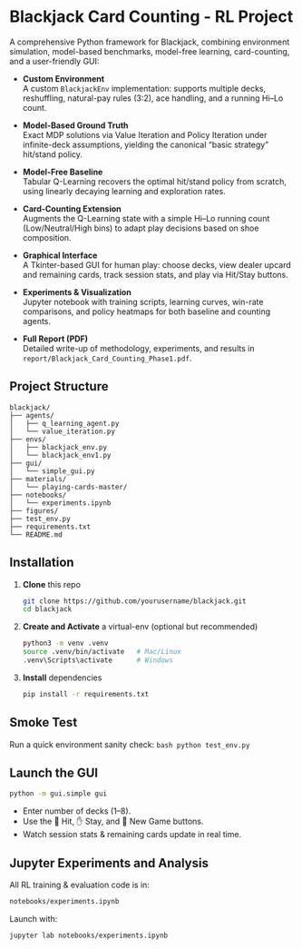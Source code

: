 # Blackjack Card Counting - RL Project

A comprehensive Python framework for Blackjack, combining environment simulation, model-based benchmarks, model-free learning, card-counting, and a user-friendly GUI:

- **Custom Environment**  
  A custom `BlackjackEnv` implementation: supports multiple decks, reshuffling, natural-pay rules (3:2), ace handling, and a running Hi–Lo count.

- **Model-Based Ground Truth**  
  Exact MDP solutions via Value Iteration and Policy Iteration under infinite-deck assumptions, yielding the canonical “basic strategy” hit/stand policy.

- **Model-Free Baseline**  
  Tabular Q-Learning recovers the optimal hit/stand policy from scratch, using linearly decaying learning and exploration rates.

- **Card-Counting Extension**  
  Augments the Q-Learning state with a simple Hi–Lo running count (Low/Neutral/High bins) to adapt play decisions based on shoe composition.

- **Graphical Interface**  
  A Tkinter-based GUI for human play: choose decks, view dealer upcard and remaining cards, track session stats, and play via Hit/Stay buttons.

- **Experiments & Visualization**  
  Jupyter notebook with training scripts, learning curves, win-rate comparisons, and policy heatmaps for both baseline and counting agents.

- **Full Report (PDF)**  
  Detailed write-up of methodology, experiments, and results in `report/Blackjack_Card_Counting_Phase1.pdf`.



## Project Structure

```text
blackjack/
├── agents/
│   ├── q_learning_agent.py
│   └── value_iteration.py
├── envs/
│   ├── blackjack_env.py
│   └── blackjack_env1.py
├── gui/
│   └── simple_gui.py
├── materials/
│   └── playing-cards-master/
├── notebooks/
│   └── experiments.ipynb
├── figures/
├── test_env.py
├── requirements.txt
└── README.md
```

## Installation

1. **Clone** this repo  
   ```bash
   git clone https://github.com/yourusername/blackjack.git
   cd blackjack
   ```

2. **Create and Activate** a virtual-env (optional but recommended)
     ```bash
     python3 -m venv .venv
     source .venv/bin/activate   # Mac/Linux
     .venv\Scripts\activate      # Windows
     ```

4. **Install** dependencies
      ```bash
      pip install -r requirements.txt
      ```
      
## Smoke Test
Run a quick environment sanity check:
    ```bash
    python test_env.py
    ```

## Launch the GUI
  ```bash
  python -m gui.simple gui
  ```

* Enter number of decks (1–8).
* Use the 👊 Hit, ✋ Stay, and 🔄 New Game buttons.
* Watch session stats & remaining cards update in real time.

## Jupyter Experiments and Analysis
All RL training & evaluation code is in:
  ```bash
  notebooks/experiments.ipynb
  ```

Launch with:
  ```bash
jupyter lab notebooks/experiments.ipynb
  ```










